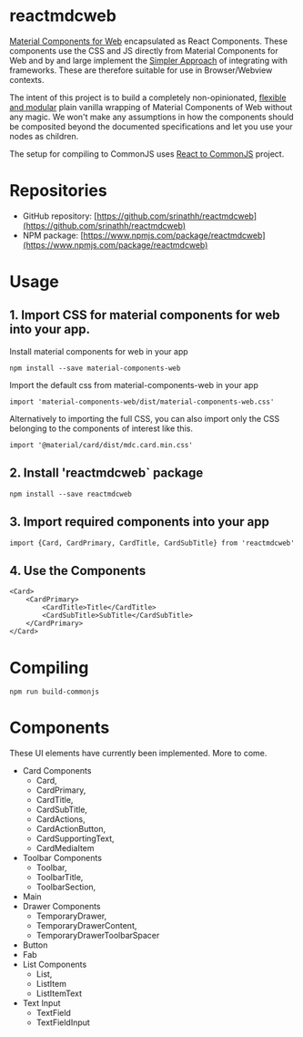 reactmdcweb
===========
[Material Components for Web](https://github.com/material-components/material-components-web)
encapsulated as React Components. These components use the CSS and JS directly from Material Components for Web and by and large implement the [Simpler Approach](https://github.com/material-components/material-components-web/blob/master/docs/integrating-into-frameworks.md#the-simple-approach-wrapping-mdc-web-vanilla-components) 
of integrating with frameworks. These are therefore suitable for use in Browser/Webview contexts.

The intent of this project is to build a completely non-opinionated, [flexible
and modular](http://srinathh.github.io/blog/modular-flexible-react-container-components/)
plain vanilla wrapping of Material Components of Web without any magic. We won't make
any assumptions in how the components should be composited beyond the
documented specifications and let you use your nodes as children.

The setup for compiling to CommonJS uses [React to CommonJS](https://github.com/goncalvesjoao/react-to-commonJS) project.

Repositories
============
- GitHub repository: [https://github.com/srinathh/reactmdcweb](https://github.com/srinathh/reactmdcweb)
- NPM package: [https://www.npmjs.com/package/reactmdcweb](https://www.npmjs.com/package/reactmdcweb)

Usage
=====

## 1. Import CSS for material components for web into your app.
Install material components for web in your app
```
npm install --save material-components-web
```

Import the default css from material-components-web in your app
```
import 'material-components-web/dist/material-components-web.css'
```

Alternatively to importing the full CSS, you can also import 
only the CSS belonging to the components of interest like this.
```
import '@material/card/dist/mdc.card.min.css'
```

## 2. Install 'reactmdcweb` package
```
npm install --save reactmdcweb
```

## 3. Import required components into your app 
```
import {Card, CardPrimary, CardTitle, CardSubTitle} from 'reactmdcweb'
```

## 4. Use the Components
```
<Card>
    <CardPrimary>
        <CardTitle>Title</CardTitle>
        <CardSubTitle>SubTitle</CardSubTitle>
    </CardPrimary>
</Card>
```

Compiling
=========
```
npm run build-commonjs
```

Components
==========
These UI elements have currently been implemented. More to come.

- Card Components
  - Card,
  - CardPrimary,
  - CardTitle,
  - CardSubTitle,
  - CardActions,
  - CardActionButton,
  - CardSupportingText,
  - CardMediaItem
- Toolbar Components
  - Toolbar, 
  - ToolbarTitle, 
  - ToolbarSection, 
- Main
- Drawer Components
  - TemporaryDrawer,
  - TemporaryDrawerContent,
  - TemporaryDrawerToolbarSpacer
- Button
- Fab
- List Components
  - List,
  - ListItem
  - ListItemText
- Text Input
  - TextField
  - TextFieldInput